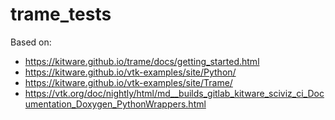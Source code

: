 # trame_tests
Based on:
- https://kitware.github.io/trame/docs/getting_started.html
- https://kitware.github.io/vtk-examples/site/Python/
- https://kitware.github.io/vtk-examples/site/Trame/
- https://vtk.org/doc/nightly/html/md__builds_gitlab_kitware_sciviz_ci_Documentation_Doxygen_PythonWrappers.html